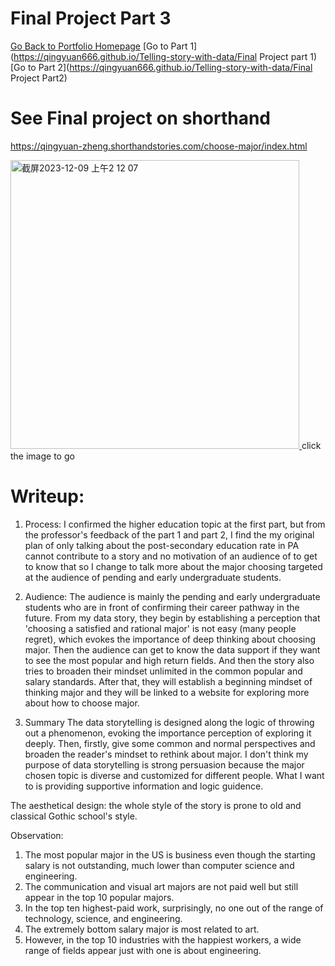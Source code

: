 # Final Project Part 3 
[Go Back to Portfolio Homepage](https://qingyuan666.github.io/Telling-story-with-data/)
[Go to Part 1](https://qingyuan666.github.io/Telling-story-with-data/Final Project part 1)
[Go to Part 2](https://qingyuan666.github.io/Telling-story-with-data/Final Project Part2)

# See Final project on shorthand  
https://qingyuan-zheng.shorthandstories.com/choose-major/index.html

<a href="https://qingyuan-zheng.shorthandstories.com/choose-major/index.html">
    <img width="462" alt="截屏2023-12-09 上午2 12 07" src="https://github.com/Qingyuan666/Telling-story-with-data/assets/115184503/d5261b99-30b2-4f56-89fd-5402074469eb">
</a>
click the image to go

# Writeup:
1. Process:
I confirmed the higher education topic at the first part, but from the professor's feedback of the part 1 and part 2, I find the my original plan of only talking about the post-secondary education rate in PA cannot contribute to a story and no motivation of an audience of to get to know that so I change to talk more about the major choosing targeted at the audience of pending and early undergraduate students.

2. Audience:
The audience is mainly the pending and early undergraduate students who are in front of confirming their career pathway in the future. From my data story, they begin by establishing a perception that 'choosing a satisfied and rational major' is not easy (many people regret), which evokes the importance of deep thinking about choosing major. Then the audience can get to know the data support if they want to  see the most popular and high return fields. And then the story also tries to broaden their mindset unlimited in the common popular and salary standards. After that, they will establish a beginning mindset of thinking major and they will be linked to a website for exploring more about how to choose major.

3. Summary
The data storytelling is designed along the logic of throwing out a phenomenon, evoking the importance perception of exploring it deeply. Then, firstly, give some common and normal perspectives and broaden the reader's mindset to rethink about major. I don't think my purpose of data storytelling is strong persuasion because the major chosen topic is diverse and customized for different people. What I want to is providing supportive information and logic guidence.

The aesthetical design: the whole style of the story is prone to old and classical Gothic school's style.

Observation:
1) The most popular major in the US is business even though the starting salary is not outstanding, much lower than computer science and engineering.
2) The communication and visual art majors are not paid well but still appear in the top 10 popular majors. 
3) In the top ten highest-paid work, surprisingly, no one out of the range of technology, science, and engineering.
4) The extremely bottom salary major is most related to art.
5) However, in the top 10 industries with the happiest workers, a wide range of fields appear just with one is about engineering.   
  


